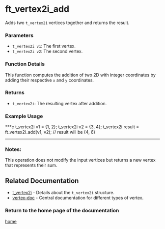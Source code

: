 # ft_vertex2i_add
Adds two `t_vertex2i` vertices together and returns the result.

### Parameters
- `t_vertex2i v1`: The first vertex.
- `t_vertex2i v2`: The second vertex.

### Function Details
This function computes the addition of two 2D with integer coordinates by adding their respective `x` and `y` coordinates.

### Returns
- `t_vertex2i`: The resulting vertex after addition.

### Example Usage
***c
t_vertex2i v1 = {1, 2};
t_vertex2i v2 = {3, 4};
t_vertex2i result = ft_vertex2i_add(v1, v2);
// result will be {4, 6}
***

### Notes:
This operation does not modify the input vertices but returns a new vertex that represents their sum.

## Related Documentation
- [t_vertex2i](./t_vertex2i.md) - Details about the `t_vertex2i` structure.
- [vertex-doc](../vertex-doc.md) - Central documentation for different types of vertex.

### Return to the home page of the documentation
[home](../../home.md)